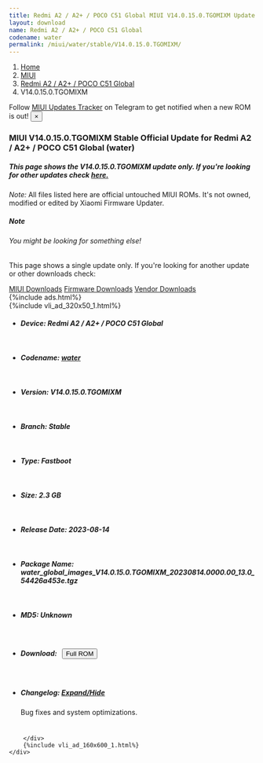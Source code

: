```yaml
---
title: Redmi A2 / A2+ / POCO C51 Global MIUI V14.0.15.0.TGOMIXM Update
layout: download
name: Redmi A2 / A2+ / POCO C51 Global
codename: water
permalink: /miui/water/stable/V14.0.15.0.TGOMIXM/
---
```

<nav aria-label="breadcrumb">
    <ol class="breadcrumb">
        <li class="breadcrumb-item"><a href="/">Home</a></li>
        <li class="breadcrumb-item"><a href="/miui/">MIUI</a></li>
        <li class="breadcrumb-item"><a href="/miui/water/">Redmi A2 / A2+ / POCO C51 Global</a></li>
        <li class="breadcrumb-item active" aria-current="page">V14.0.15.0.TGOMIXM</li>
    </ol>
</nav>
<div class="alert alert-primary alert-dismissible fade show" role="alert">
    Follow <a href="https://t.me/MIUIUpdatesTracker" class="alert-link">MIUI Updates Tracker</a> on Telegram to get
    notified when a new ROM is out!
    <button type="button" class="close" data-dismiss="alert" aria-label="Close">
        <span aria-hidden="true">&times;</span>
    </button>
</div>
<div class="col-12 mx-auto">
    <h3 class="title bg-light p-2 rounded">MIUI V14.0.15.0.TGOMIXM Stable Official Update for Redmi A2 / A2+ / POCO C51 Global (water)</h3>
    <h5>This page shows the V14.0.15.0.TGOMIXM update only. If you're looking for other updates check
        <a href="/miui/water/">here.</a></h5>
    <p><i>Note: </i>All files listed here are official untouched MIUI ROMs.
        It's not owned, modified or edited by Xiaomi Firmware Updater.</p>
    <div class="card">
        <div class="card-body">
            <h5 class="card-title">Note</h5>
            <h6 class="card-subtitle mb-2 text-muted">You might be looking for something else!</h6>
            <p class="card-text">This page shows a single update only.
                If you're looking for another update or other downloads check:</p>
            <a href="/miui/" class="card-link">MIUI Downloads</a>
            <a href="/firmware/" class="card-link">Firmware Downloads</a>
            <a href="/vendor/" class="card-link">Vendor Downloads</a>
        </div>
    </div>
    {%include ads.html%}
    <div class="row justify-content-center">
        <div class="col-10" id="downloads">
                    <div class="card card-body">
            {%include vli_ad_320x50_1.html%}
            <ul class="list-unstyled">
                <li style="padding-bottom: 10px;">
                    <h5><b>Device: </b>Redmi A2 / A2+ / POCO C51 Global</h5>
                </li>
                <li style="padding-bottom: 10px;">
                    <h5><b>Codename: </b> <a href="/miui/water/" target="_blank">water</a> </h5>
                </li>
                <li style="padding-bottom: 10px;">
                    <h5><b>Version: </b>V14.0.15.0.TGOMIXM</h5>
                </li>
                <li style="padding-bottom: 10px;">
                    <h5><b>Branch: </b>Stable</h5>
                </li>
                <li style="padding-bottom: 10px;">
                    <h5><b>Type: </b>Fastboot</h5>
                </li>
                <li style="padding-bottom: 10px;">
                    <h5><b>Size: </b>2.3 GB</h5>
                </li>
                <li style="padding-bottom: 10px;">
                    <h5><b>Release Date: </b>2023-08-14</h5>
                </li>
                <li style="padding-bottom: 10px;">
                    <h5><b>Package Name: </b><span id="filename" class="text-dark">water_global_images_V14.0.15.0.TGOMIXM_20230814.0000.00_13.0_54426a453e.tgz</span></h5>
                </li>
                <li style="padding-bottom: 10px;">
                    <h5><b>MD5: </b><span id="md5" class="text-muted">Unknown</span></h5>
                </li>
                <li style="padding-bottom: 10px;">
                    <h5><b>Download: </b><button type="button" id="download" class="btn btn-primary" style="margin: 7px;"
                            onclick="window.open('https://bigota.d.miui.com/V14.0.15.0.TGOMIXM/water_global_images_V14.0.15.0.TGOMIXM_20230814.0000.00_13.0_54426a453e.tgz', '_blank');"><i class="fa fa-download"></i> Full ROM</button></h5>
                </li>
                <li style="padding-bottom: 10px;">
                    <h5><b>Changelog: </b><a href="#water_1_changelog" data-toggle="collapse" role="button"
                            aria-expanded="false" aria-controls="water_1_changelog"> <i class="fa fa-arrow-down"
                                aria-hidden="true"></i> Expand/Hide</a></h5>
                    <div class="collapse" id="water_1_changelog">
                        <p id="changelog_text">Bug fixes and system optimizations.</p>
                    </div>
                </li>
            </ul>
        </div>

        </div>
        {%include vli_ad_160x600_1.html%}
    </div>
</div>
